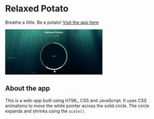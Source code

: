 # Relaxed Potato
Breathe a little. Be a potato!
[Visit the app here](https://anniechakraborty.github.io/relaxed-potato/)


![Relaxed Potato](RelaxedPotato.gif)

## About the app

This is a web-app built using HTML, CSS and JavaScript. It uses CSS animations to move the white pointer across the solid circle. The circle expands and shrinks using the `scale()`.
